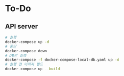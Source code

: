 # To-Do

## API server

```bash
# 실행
docker-compose up -d
# 중단
docker-compose down
# DB만 실행
docker-compose -f docker-compose-local-db.yaml up -d
# 실행 전 이미지 빌드
docker-compose up --build
```

